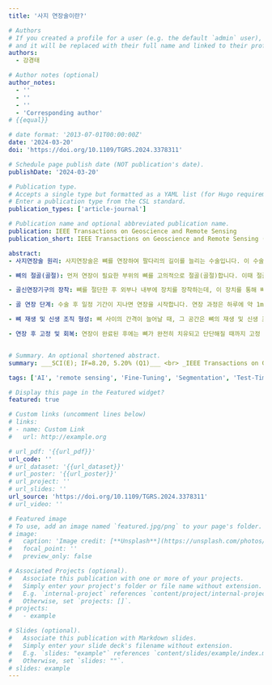 ```yaml
---
title: '사지 연장술이란?'

# Authors
# If you created a profile for a user (e.g. the default `admin` user), write the username (folder name) here
# and it will be replaced with their full name and linked to their profile.
authors:
  - 강경태

# Author notes (optional)
author_notes:
  - ''
  - ''
  - ''
  - 'Corresponding author'
# {{equal}}

# date format: '2013-07-01T00:00:00Z'
date: '2024-03-20'
doi: 'https://doi.org/10.1109/TGRS.2024.3378311'

# Schedule page publish date (NOT publication's date).
publishDate: '2024-03-20'

# Publication type.
# Accepts a single type but formatted as a YAML list (for Hugo requirements).
# Enter a publication type from the CSL standard.
publication_types: ['article-journal']

# Publication name and optional abbreviated publication name.
publication: IEEE Transactions on Geoscience and Remote Sensing
publication_short: IEEE Transactions on Geoscience and Remote Sensing (TGRS)  [__SCI(E); IF=8.20, 5.20% (Q1)__]

abstract: 
- 사지연장술 원리: 사지연장술은 뼈를 연장하여 팔다리의 길이를 늘리는 수술입니다. 이 수술은 주로 선천적인 기형이나 외상으로 인한 팔다리의 불균형을 교정하거나, 개인의 신체적인 이유로 키를 늘리기 위해 시행됩니다. 이를 가능하게 하는 핵심 원리는 뼈의 재생 능력을 활용하는 것이며, 연장술은 이를 효과적으로 이용하는 수술 방법입니다.

- 뼈의 절골(골절): 먼저 연장이 필요한 부위의 뼈를 고의적으로 절골(골절)합니다. 이때 절골은 정확한 위치와 각도로 계획되어야 하며, 수술 도구를 이용하여 뼈를 깨끗하게 절단합니다.

- 골신연장기구의 장착: 뼈를 절단한 후 외부나 내부에 장치를 장착하는데, 이 장치를 통해 뼈의 간격을 서서히 늘릴 수 있습니다. 이 장치는 외부 고정 장치인 일리자로프 기구나 내고정 장치인 내고정 금속정 등의 형태를 취할 수 있습니다.

- 골 연장 단계: 수술 후 일정 기간이 지나면 연장을 시작합니다. 연장 과정은 하루에 약 1mm 정도의 속도로 뼈의 간격을 조금씩 넓혀가는 방식으로 진행됩니다. 이때 중요한 것은 너무 빠르게 연장할 경우 뼈 재생이 따라가지 못하고, 너무 느리게 연장할 경우 회복 기간이 지나치게 길어질 수 있기 때문에 적절한 속도로 진행해야 합니다.

- 뼈 재생 및 신생 조직 형성: 뼈 사이의 간격이 늘어날 때, 그 공간은 뼈의 재생 및 신생 조직에 의해 채워지게 됩니다. 뼈는 자신의 재생 능력에 따라 연장된 공간을 새로운 뼈 조직으로 채워가며, 시간이 지나면서 이 조직은 단단한 골격으로 변하게 됩니다. 이 과정은 연장하는 뼈의 양과 개인의 건강 상태에 따라 몇 주에서 몇 달까지 소요될 수 있습니다.

- 연장 후 고정 및 회복: 연장이 완료된 후에는 뼈가 완전히 치유되고 단단해질 때까지 고정 장치를 계속 유지합니다. 이 기간 동안 환자는 골밀도를 높이고 근육과 신경 조직을 재활할 수 있도록 운동을 병행하게 됩니다. 뼈의 치유는 뼈의 길이, 환자의 나이, 건강 상태에 따라 차이가 있지만 대체로 수개월이 소요됩니다.


# Summary. An optional shortened abstract.
summary: ___SCI(E); IF=8.20, 5.20% (Q1)___ <br> _IEEE Transactions on Geoscience and Remote Sensing (TGRS, 2024, Vol. 62)_

tags: ['AI', 'remote sensing', 'Fine-Tuning', 'Segmentation', 'Test-Time Adaptation', 'Q1']

# Display this page in the Featured widget?
featured: true

# Custom links (uncomment lines below)
# links:
# - name: Custom Link
#   url: http://example.org

# url_pdf: '{{url_pdf}}'
url_code: ''
# url_dataset: '{{url_dataset}}'
# url_poster: '{{url_poster}}'
# url_project: ''
# url_slides: ''
url_source: 'https://doi.org/10.1109/TGRS.2024.3378311'
# url_video: ''

# Featured image
# To use, add an image named `featured.jpg/png` to your page's folder.
# image:
#   caption: 'Image credit: [**Unsplash**](https://unsplash.com/photos/pLCdAaMFLTE)'
#   focal_point: ''
#   preview_only: false

# Associated Projects (optional).
#   Associate this publication with one or more of your projects.
#   Simply enter your project's folder or file name without extension.
#   E.g. `internal-project` references `content/project/internal-project/index.md`.
#   Otherwise, set `projects: []`.
# projects:
#   - example

# Slides (optional).
#   Associate this publication with Markdown slides.
#   Simply enter your slide deck's filename without extension.
#   E.g. `slides: "example"` references `content/slides/example/index.md`.
#   Otherwise, set `slides: ""`.
# slides: example
---
```


